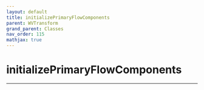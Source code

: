 ```yaml
---
layout: default
title: initializePrimaryFlowComponents
parent: WVTransform
grand_parent: Classes
nav_order: 115
mathjax: true
---
```


#  initializePrimaryFlowComponents




---

